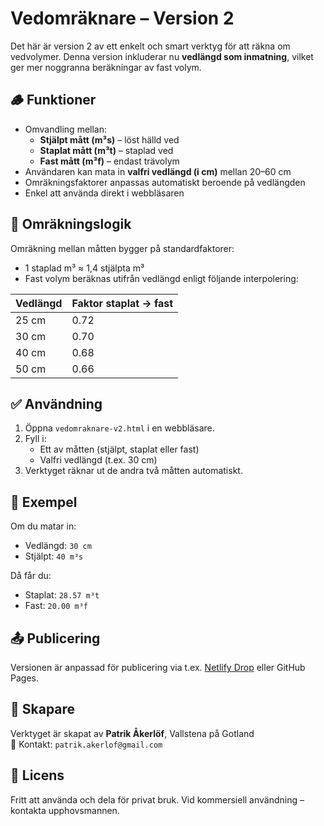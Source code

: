 # Vedomräknare – Version 2

Det här är version 2 av ett enkelt och smart verktyg för att räkna om vedvolymer. Denna version inkluderar nu **vedlängd som inmatning**, vilket ger mer noggranna beräkningar av fast volym.

## 🪵 Funktioner

- Omvandling mellan:
  - **Stjälpt mått (m³s)** – löst hälld ved
  - **Staplat mått (m³t)** – staplad ved
  - **Fast mått (m³f)** – endast trävolym
- Användaren kan mata in **valfri vedlängd (i cm)** mellan 20–60 cm
- Omräkningsfaktorer anpassas automatiskt beroende på vedlängden
- Enkel att använda direkt i webbläsaren

## 🔧 Omräkningslogik

Omräkning mellan måtten bygger på standardfaktorer:
- 1 staplad m³ ≈ 1,4 stjälpta m³
- Fast volym beräknas utifrån vedlängd enligt följande interpolering:

| Vedlängd | Faktor staplat → fast |
|----------|------------------------|
| 25 cm    | 0.72                   |
| 30 cm    | 0.70                   |
| 40 cm    | 0.68                   |
| 50 cm    | 0.66                   |

## ✅ Användning

1. Öppna `vedomraknare-v2.html` i en webbläsare.
2. Fyll i:
   - Ett av måtten (stjälpt, staplat eller fast)
   - Valfri vedlängd (t.ex. 30 cm)
3. Verktyget räknar ut de andra två måtten automatiskt.

## 📌 Exempel

Om du matar in:

- Vedlängd: `30 cm`
- Stjälpt: `40 m³s`

Då får du:

- Staplat: `28.57 m³t`
- Fast: `20.00 m³f`

## 📤 Publicering

Versionen är anpassad för publicering via t.ex. [Netlify Drop](https://app.netlify.com/drop) eller GitHub Pages.

## 👤 Skapare

Verktyget är skapat av **Patrik Åkerlöf**, Vallstena på Gotland  
📧 Kontakt: `patrik.akerlof@gmail.com`

## 📜 Licens

Fritt att använda och dela för privat bruk. Vid kommersiell användning – kontakta upphovsmannen.
